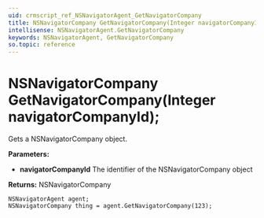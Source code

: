 ```yaml
---
uid: crmscript_ref_NSNavigatorAgent_GetNavigatorCompany
title: NSNavigatorCompany GetNavigatorCompany(Integer navigatorCompanyId);
intellisense: NSNavigatorAgent.GetNavigatorCompany
keywords: NSNavigatorAgent, GetNavigatorCompany
so.topic: reference
---
```


# NSNavigatorCompany GetNavigatorCompany(Integer navigatorCompanyId);

Gets a NSNavigatorCompany object.

**Parameters:**
 - **navigatorCompanyId** The identifier of the NSNavigatorCompany object

**Returns:** NSNavigatorCompany

```crmscript
NSNavigatorAgent agent;
NSNavigatorCompany thing = agent.GetNavigatorCompany(123);
```

